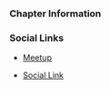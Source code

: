 ### Chapter Information


### Social Links
* [Meetup](https://www.meetup.com/owasp-dnipro-meetup-group/)

* [Social Link](#)
